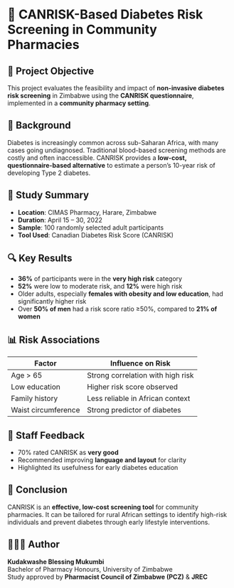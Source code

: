 # 🧪 CANRISK-Based Diabetes Risk Screening in Community Pharmacies

## 🎯 Project Objective
This project evaluates the feasibility and impact of **non-invasive diabetes risk screening** in Zimbabwe using the **CANRISK questionnaire**, implemented in a **community pharmacy setting**.

## 🧠 Background
Diabetes is increasingly common across sub-Saharan Africa, with many cases going undiagnosed. Traditional blood-based screening methods are costly and often inaccessible. CANRISK provides a **low-cost, questionnaire-based alternative** to estimate a person’s 10-year risk of developing Type 2 diabetes.

## 📍 Study Summary
- **Location**: CIMAS Pharmacy, Harare, Zimbabwe
- **Duration**: April 15 – 30, 2022
- **Sample**: 100 randomly selected adult participants
- **Tool Used**: Canadian Diabetes Risk Score (CANRISK)

## 🔍 Key Results
- **36%** of participants were in the **very high risk** category
- **52%** were low to moderate risk, and **12%** were high risk
- Older adults, especially **females with obesity and low education**, had significantly higher risk
- Over **50% of men** had a risk score ratio ≥50%, compared to **21% of women**

## 📊 Risk Associations
| Factor                  | Influence on Risk            |
|------------------------|------------------------------|
| Age > 65               | Strong correlation with high risk |
| Low education          | Higher risk score observed   |
| Family history         | Less reliable in African context |
| Waist circumference    | Strong predictor of diabetes |

## 🏥 Staff Feedback
- 70% rated CANRISK as **very good**
- Recommended improving **language and layout** for clarity
- Highlighted its usefulness for early diabetes education

## 🚀 Conclusion
CANRISK is an **effective, low-cost screening tool** for community pharmacies. It can be tailored for rural African settings to identify high-risk individuals and prevent diabetes through early lifestyle interventions.

## 👨🏽‍⚕️ Author
**Kudakwashe Blessing Mukumbi**  
Bachelor of Pharmacy Honours, University of Zimbabwe  
Study approved by **Pharmacist Council of Zimbabwe (PCZ)** & **JREC**
